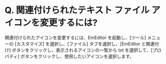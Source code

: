 # Q. 関連付けられたテキスト ファイル アイコンを変更するには?

関連付けられたアイコンを変更するには、EmEditor を起動し、\[ツール\] メニューの \[カスタマイズ\] を選択し、\[ファイル\] タブを選択し、\[EmEditor と関連付け\] ボタンをクリックし、表示されるアイコンの一覧から txt を選択して、\[プロパティ\] ボタンをクリックし、使用したいアイコンを選択します。
